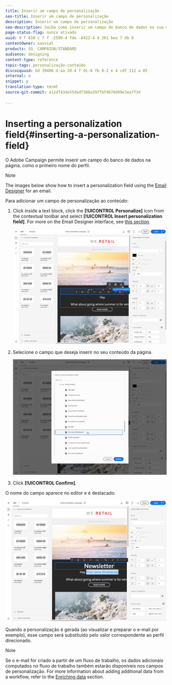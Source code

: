```yaml
---
title: Inserir um campo de personalização
seo-title: Inserir um campo de personalização
description: Inserir um campo de personalização
seo-description: Saiba como inserir um campo do banco de dados na sua mensagem, como o primeiro nome do perfil.
page-status-flag: nunca ativado
uuid: 8 f 810 c 7 f -2599-4 fde -8422-4 d 261 bea 7 db 8
contentOwner: sauviat
products: SG_ CAMPAIGN/STANDARD
audience: designing
content-type: reference
topic-tags: personalização-conteúdo
discoiquuid: bd 39406 d-aa 20-4 f 91-8 fb 8-2 e 4 cdf 112 a 85
internal: n
snippet: y
translation-type: tm+mt
source-git-commit: a12df43de55dedf388a397fbf4670d99e3ea7f3d

---
```



# Inserting a personalization field{#inserting-a-personalization-field}

O Adobe Campaign permite inserir um campo do banco de dados na página, como o primeiro nome do perfil.

>[!NOTE]
>
>The images below show how to insert a personalization field using the [Email Designer](../../designing/using/about-email-content-design.md#about-the-email-designer) for an email.

Para adicionar um campo de personalização ao conteúdo:

1. Click inside a text block, click the **[!UICONTROL Personalize]** icon from the contextual toolbar and select **[!UICONTROL Insert personalization field]**. For more on the Email Designer interface, see [this section](../../designing/using/about-email-content-design.md#email-designer-interface).

   ![](assets/email_perso_field_1.png)

1. Selecione o campo que deseja inserir no seu conteúdo da página.

   ![](assets/email_perso_field_2.png)

1. Click **[!UICONTROL Confirm]**.

O nome do campo aparece no editor e é destacado.

![](assets/email_perso_field_3.png)

Quando a personalização é gerada (ao visualizar e preparar o e-mail por exemplo), esse campo será substituído pelo valor correspondente ao perfil direcionado.

>[!NOTE]
>
>Se o e-mail for criado a partir de um fluxo de trabalho, os dados adicionais computados no fluxo de trabalho também estarão disponíveis nos campos de personalização. For more information about adding additional data from a workflow, refer to the [Enriching data](../../automating/using/targeting-data.md#enriching-data) section.

